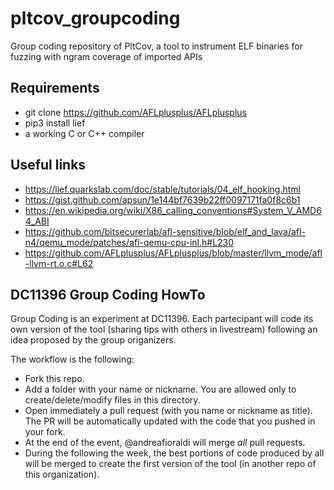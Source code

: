 # pltcov_groupcoding

Group coding repository of PltCov, a tool to instrument ELF binaries for fuzzing with ngram coverage of imported APIs

## Requirements

+ git clone https://github.com/AFLplusplus/AFLplusplus
+ pip3 install lief
+ a working C or C++ compiler

## Useful links

+ https://lief.quarkslab.com/doc/stable/tutorials/04_elf_hooking.html
+ https://gist.github.com/apsun/1e144bf7639b22ff0097171fa0f8c6b1
+ https://en.wikipedia.org/wiki/X86_calling_conventions#System_V_AMD64_ABI
+ https://github.com/bitsecurerlab/afl-sensitive/blob/elf_and_lava/afl-n4/qemu_mode/patches/afl-qemu-cpu-inl.h#L230
+ https://github.com/AFLplusplus/AFLplusplus/blob/master/llvm_mode/afl-llvm-rt.o.c#L62

## DC11396 Group Coding HowTo

Group Coding is an experiment at DC11396. Each partecipant will code its own version of the tool (sharing tips with others in livestream) following an idea proposed by the group origanizers.

The workflow is the following:

+ Fork this repo.
+ Add a folder with your name or nickname. You are allowed only to create/delete/modify files in this directory.
+ Open immediately a pull request (with you name or nickname as title). The PR will be automatically updated with the code that you pushed in your fork.
+ At the end of the event, @andreafioraldi will merge *all* pull requests.
+ During the following the week, the best portions of code produced by all will be merged to create the first version of the tool (in another repo of this organization).

